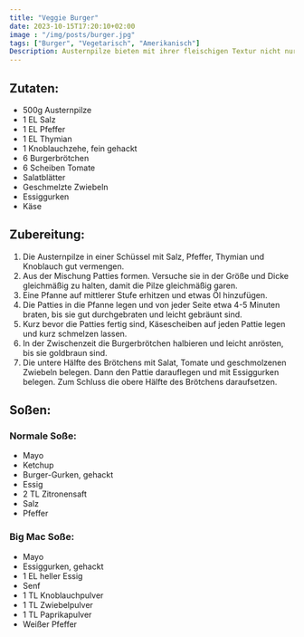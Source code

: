 ```yaml
---
title: "Veggie Burger"
date: 2023-10-15T17:20:10+02:00
image : "/img/posts/burger.jpg"
tags: ["Burger", "Vegetarisch", "Amerikanisch"]
Description: Austernpilze bieten mit ihrer fleischigen Textur nicht nur eine leckere Alternative zu Fleisch, sondern sind auch reich an Protein, Ballaststoffen und B-Vitaminen.
---
```


## Zutaten:
- 500g Austernpilze
- 1 EL Salz
- 1 EL Pfeffer
- 1 EL Thymian
- 1 Knoblauchzehe, fein gehackt
- 6 Burgerbrötchen
- 6 Scheiben Tomate
- Salatblätter
- Geschmelzte Zwiebeln
- Essiggurken
- Käse

## Zubereitung:
1. Die Austernpilze in einer Schüssel mit Salz, Pfeffer, Thymian und Knoblauch gut vermengen.
2. Aus der Mischung Patties formen. Versuche sie in der Größe und Dicke gleichmäßig zu halten, damit die Pilze gleichmäßig garen.
3. Eine Pfanne auf mittlerer Stufe erhitzen und etwas Öl hinzufügen.
4. Die Patties in die Pfanne legen und von jeder Seite etwa 4-5 Minuten braten, bis sie gut durchgebraten und leicht gebräunt sind.
5. Kurz bevor die Patties fertig sind, Käsescheiben auf jeden Pattie legen und kurz schmelzen lassen.
6. In der Zwischenzeit die Burgerbrötchen halbieren und leicht anrösten, bis sie goldbraun sind.
7. Die untere Hälfte des Brötchens mit Salat, Tomate und geschmolzenen Zwiebeln belegen. Dann den Pattie darauflegen und mit Essiggurken belegen. Zum Schluss die obere Hälfte des Brötchens daraufsetzen.

## Soßen:

### Normale Soße:
- Mayo
- Ketchup
- Burger-Gurken, gehackt
- Essig
- 2 TL Zitronensaft
- Salz
- Pfeffer

### Big Mac Soße:

- Mayo
- Essiggurken, gehackt
- 1 EL heller Essig
- Senf
- 1 TL Knoblauchpulver
- 1 TL Zwiebelpulver
- 1 TL Paprikapulver
- Weißer Pfeffer
